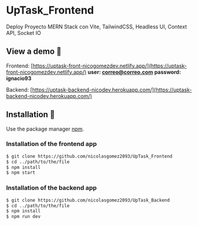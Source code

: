 # UpTask_Frontend
Deploy Proyecto MERN Stack con Vite, TailwindCSS, Headless UI, Context API, Socket IO

## View a demo :pushpin:

Frontend: [https://uptask-front-nicogomezdev.netlify.app/](https://uptask-front-nicogomezdev.netlify.app/)
**user: correo@correo.com**
**password: ignacio93**

Backend: [https://uptask-backend-nicodev.herokuapp.com/](https://uptask-backend-nicodev.herokuapp.com/)


## Installation :wrench:

Use the package manager [npm](https://www.npmjs.com/).

### Installation of the frontend app

```bash
$ git clone https://github.com/nicolasgomez2093/UpTask_Frontend
$ cd ../path/to/the/file
$ npm install
$ npm start

```

### Installation of the backend app

```bash
$ git clone https://github.com/nicolasgomez2093/UpTask_Backend
$ cd ../path/to/the/file
$ npm install
$ npm run dev

```
